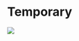 # Temporary 
         
  
                        
                                      
                       
            
    
            
   
   
![](http://supertracker.delian.io/show_image?username=Protracker&pixel=transparent_pixel)


